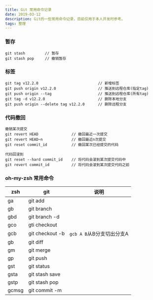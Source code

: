 ```yaml
---
title: Git 常用命令记录
date: 2019-03-12
description: Git的一些常用命令记录，目前仅用于本人开发时参考。
tags: 整理
---
```


### 暂存

```
git stash         // 暂存
git stash pop     // 撤销暂存
```

### 标签

```
git tag v12.2.0                           // 新增标签
git push origin v12.2.0                   // 推送到远程仓库(指定tag)
git push origin --tag                     // 推送到远程仓库(所有tag)
git tag -d v12.2.0                        // 删除本地分支
git push origin --delete tag v12.2.0      // 删除远程分支
```

### 代码撤回

```
撤销某次提交
git revert HEAD               // 撤回最近一次提交
git revert HEAD~n             // 撤回最近n次提交
git reset commit_id           // 撤回某次已经提交的代码

代码回滚到
git reset --hard commit_id    // 将代码会滚到某次提交代码中
git revert commit_id          // 将代码会滚到某次提交代码之前
```

### oh-my-zsh 常用命令

| zsh | git | 说明 |
| - | - | - |
| ga | git add |  |
| gb | git branch | |
| gbd | git branch -d | |
| gco | gti checkout | |
| gcb | git checkout -b | `gcb A B`从B分支切出分支A |
| gb | git diff |
| gm | git merge |
| gp | git push |
| gst | git status |
| gsta | git stash save |
| gstp | git stash pop |
| gcmsg | git commit -m |
